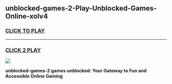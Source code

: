 
## unblocked-games-2-Play-Unblocked-Games-Online-xolv4
<h3>
<a href="https://premium76.site?title=unblocked-games-2&ref=24A">CLICK TO PLAY</a></h3>
<hr>

<h3>
<a href="https://premium76.site?title=unblocked-games-2&ref=24A">CLICK 2 PLAY</a>
  
</h3>

<a href="https://premium76.site?title=unblocked-games-2&ref=24A"><img src="https://clearcache.store/games.png"></a>


**unblocked-games-2 games unblocked: Your Gateway to Fun and Accessible Online Gaming**
